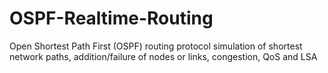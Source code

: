 # OSPF-Realtime-Routing
Open Shortest Path First (OSPF) routing protocol simulation of shortest network paths, addition/failure of nodes or links, congestion, QoS and LSA
